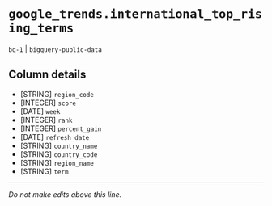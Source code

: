 # `google_trends.international_top_rising_terms`
`bq-1` | `bigquery-public-data`

## Column details
* [STRING]    `region_code`
* [INTEGER]   `score`
* [DATE]      `week`
* [INTEGER]   `rank`
* [INTEGER]   `percent_gain`
* [DATE]      `refresh_date`
* [STRING]    `country_name`
* [STRING]    `country_code`
* [STRING]    `region_name`
* [STRING]    `term`

-------------------------------------------------------------------------------
*Do not make edits above this line.*
